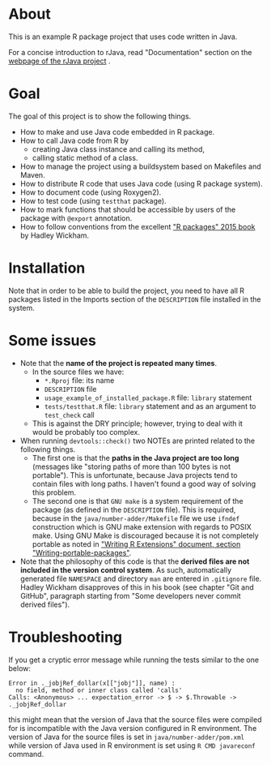 # About

This is an example R package project that uses code written in Java.

For a concise introduction to rJava, read "Documentation" section on the [webpage of the rJava project](https://www.rforge.net/rJava/) .

# Goal

The goal of this project is to show the following things.

- How to make and use Java code embedded in R package.
- How to call Java code from R by
    - creating Java class instance and calling its method,
    - calling static method of a class.
- How to manage the project using a buildsystem based on Makefiles and Maven.
- How to distribute R code that uses Java code (using R package system).
- How to document code (using Roxygen2).
- How to test code (using `testthat` package).
- How to mark functions that should be accessible by users of the package with `@export` annotation.
- How to follow conventions from the excellent ["R packages" 2015 book][Rp] by Hadley Wickham.

[Rp]: (http://r-pkgs.had.co.nz/)

# Installation

Note that in order to be able to build the project, you need to have all R packages listed in the Imports section of the `DESCRIPTION` file installed in the system.

# Some issues

- Note that the **name of the project is repeated many times**.
    - In the source files we have:
        - `*.Rproj` file: its name
        - `DESCRIPTION` file
        - `usage_example_of_installed_package.R` file: `library` statement
        - `tests/testthat.R` file: `library` statement and as an argument to `test_check` call
    - This is against the DRY principle; however, trying to deal with it would be probably too complex. 
- When running `devtools::check()` two NOTEs are printed related to the following things.
    - The first one is that the **paths in the Java project are too long** (messages like "storing paths of more than 100 bytes is not portable"). This is unfortunate, because Java projects tend to contain files with long paths. I haven't found a good way of solving this problem.
    - The second one is that `GNU make` is a system requirement of the package (as defined in the `DESCRIPTION` file). This is required, because in the `java/number-adder/Makefile` file we use `ifndef` construction which is GNU make extension with regards to POSIX make. Using GNU Make is discouraged because it is not completely portable as noted in ["Writing R Extensions" document, section "Writing-portable-packages"][1].
- Note that the philosophy of this code is that the **derived files are not included in the version control system**. As such, automatically generated file `NAMESPACE` and directory `man` are entered in `.gitignore` file. Hadley Wickham disapproves of this in his book (see chapter "Git and GitHub", paragraph starting from "Some developers never commit derived files").

[1]: https://cran.r-project.org/doc/manuals/r-release/R-exts.html#Writing-portable-packages

# Troubleshooting

If you get a cryptic error message while running the tests similar to the one below:

    Error in ._jobjRef_dollar(x[["jobj"]], name) :
      no field, method or inner class called 'calls'
    Calls: <Anonymous> ... expectation_error -> $ -> $.Throwable -> ._jobjRef_dollar

this might mean that the version of Java that the source files were compiled for is incompatible with the Java version configured in R environment. The version of Java for the source files is set in `java/number-adder/pom.xml` while version of Java used in R environment is set using `R CMD javareconf` command.
